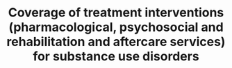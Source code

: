 ---
title: 'Coverage  of  treatment  interventions  (pharmacological,  psychosocial  and  rehabilitation  and  aftercare  services)  for  substance  use  disorders'
permalink: /3-5-1/
sdg_goal: 3
layout: indicator
indicator: 3.5.1
indicator_variable: null
graph: null
graph_title: null
graph_type_description: null
graph_status_notes: checking
variable_description: null
variable_notes: null
un_designated_tier: '3'
un_custodial_agency: "WHO  UNODC"
target_id: '3.5'
has_metadata: true
rationale_interpretation: 'Strengthening  the  treatment  services  entails  providing  a  comprehensive  set  of  evidence  based  interventions  (that  have  been  laid  down  in  the  international  standards  and  guidelines)  that  are  available  and  accessible  to  all  population  groups  in  need  of  these  interventions  or  services.  The  indicator  will  inform  the  extent  to  which  a  range  of  evidence  based  interventions  for  treatment  of  substance  use  disorder  are  available  and  are  accessed  by  the  population  in  need  for  these  in  a  country,  regional  or  globally.  For  instance  currently  UNODC  estimates  that  globally  one  out  of  6  people  with  drug  use  disorders  have  access  to  or  provided  drug  treatment  services  (World  Drug  Report  2014).'
goal_meta_link: 'http://unstats.un.org/sdgs/files/metadata-compilation/Metadata-Goal-3.pdf'
goal_meta_link_page: 14
indicator_name: 'Coverage  of  treatment  interventions  (pharmacological,  psychosocial  and  rehabilitation  and  aftercare  services)  for  substance  use  disorders'
target: 'Strengthen  the  prevention  and  treatment  of  substance  abuse,  including  narcotic  drug  abuse  and  harmful  use  of  alcohol.'
indicator_definition: "Treatment  of  substance  use  disorder  as  defined  by  the  Political  Declaration  and  Plan  of  Action  on  International  Cooperation  Towards  an  integrated  and  Balanced  Strategy  to  Counter  the  World  Drug  Problem,  High  Level  Segment,  Commission  on  Narcotic  Drugs,  Vienna  11-  12  March  2009.  Comprehensive  treatment  system  offering  a  wide  range  of  integrated  pharmacological  (such  as  detoxification  and  opioid  agonist  and  antagonist  maintenance)  and  psychosocial  (such  as  counselling,  cognitive  behavioural  therapy  and  social  support)  interventions  based  on  scientific  evidence  and  focused  on  the  process  of  rehabilitation,  recovery  and  social  reintegration  (Plan  of  Action,  Para  4:h)  Services  for  the  treatment  of  drug  disorders  are  part  of  clinical  responses  to  substancerelated  disorders.  Such  services  are  aimed  at  stopping  or  reducing  the  effects  of  acute  intoxication,  managing  withdrawal  symptoms  during  detoxification,  preventing  relapse  and  dealing  with  long-term  psychological  and  behavioural  symptoms..  (E/NR/2014/2)1  Substance  use  disorders,  occur  when  the  recurrent  use  of  alcohol  and/or  drugs  causes  clinically  and  functionally  significant  impairment,  such  as  health  problems,  disability,  and  failure  to  meet  major  responsibilities  at  work,  school,  or  home.  According  to  the  DSM-5,  a  diagnosis  of  substance  use  disorder  is  based  on  evidence  of  impaired  control,  social  impairment,  risky  use,  and  pharmacological  criteria.  (DSM  V)  Pharmacological  Interventions  include  cluster  of  interventions  such  as  detoxification,  ,  opioid  antagonist  therapy,  and  opioid  maintenance  therapy  (E/NR/2014/2)  \tDetoxification  refers  to  a  process  carried  out  in  a  safe  and  effective  manner  aimed  at  eliminating  or  minimizing  withdrawal  symptoms  that  occur  after  drugs  are  no  longer  taken  (WHO).  \tOpioid  maintenance  therapy  refers  to  the  regular  administration  of  a  long-acting  opioid  agonist  to  stabilize  the  patient  without  applying  tapering  dosage  schedules.  (WHO,  UNODC,  UNAIDS  Technical  Guide  for  Countries  to  Set  Targets  for  Universal  Access  to  HIV  Prevention,  Treatment  and  Care  for  Injecting  Drug  Users  (WHO,  Geneva,  2009)  \tOpioid  antagonist  maintenance  treatment  refers  to  the  regular  administration  of  a  long-acting  opioid  antagonist  to  block  opioid  receptors  and  avoid  any  opioid  effect  (adapted  from  WHO,  2009).  Psychosocial  cluster  of  interventions  such  as  treatment  planning,  counselling,  peer  support  groups,  screening/brief  intervention,  contingency  management,  cognitive  behavioural  therapy,  treatment  of  comorbidity,  motivational  interviewing.  \tTreatment  planning  refers  to  the  development  of  a  written  description  of  the  treatment  to  be  provided  and  its  anticipated  course.  Such  planning  is  done  with  the  patient  by  establishing  goals  based  on  the  patients  identified  needs  and  setting  interventions  to  meet  those  goals  (UNODC,  Principles  of  Drug  Dependence  Treatment:  Discussion  Paper,  March  2008).  \tCounselling  refers  to  an  intensive  interpersonal  process  aimed  at  assisting  individuals  to  achieve  their  goals  or  function  more  effectively  (WHO).  \tPeer  support  groups  (self-help  groups  such  as  Narcotics  Anonymous)  refers  to  small  groups  of  peers  wishing  to  assist  each  other  in  their  struggle  with  a  particular  problem  (in  the  case  of  Narcotics  Anonymous,  with  drug  dependence)  (WHO).  \tScreening  is  aimed  at  detecting  health  problems  or  risk  factors  at  an  early  stage  before  they  have  caused  serious  disease  or  other  problems  (WHO).  A  brief  intervention  is  a  structured  therapy  of  short  duration  aimed  at  assisting  an  individual  to  cease  or  reduce  the  use  of  a  psychoactive  substance  or  to  deal  with  other  life  issues  (WHO).  \tContingency  management  refers  to  psychosocial  interventions  that  provide  a  system  of  incentives  and  disincentives  designed  to  make  drug  use  less  attractive  and  abstinence  more  attractive  (NIDA).  \tCognitive  behavioural  therapy  refers  to  psychosocial  interventions  aimed  at  helping  patients  recognize,  avoid  and  cope  with  the  situations  in  which  they  are  most  likely  to  use  drugs  (adapted  from  NIDA).  \tMotivational  interviewing  refers  to  a  counselling  and  assessment  technique  that  follows  a  non-confrontational  approach  to  questioning  people  about  difficult  issues  like  alcohol  and  drug  use,  assisting  them  to  make  positive  decisions  aimed  at  reducing  or  stopping  such  use  (ODCCP).  Social  rehabilitation  and  aftercare  include  a  cluster  of  interventions  such  as  vocational  training,  social  assistance,  educational  activities,  rehabilitation  and  aftercare.  \tVocational  training  and  income-generation  support  refers  to  activities  aimed  at  providing  participants  with  the  skills  and  opportunities  to  engage  in  meaningful  employment  and  sustainably  support  themselves  and  their  families.  \tSocial  assistance  refers  to  the  many  ways  in  which  professionals  and  nonprofessionals  can  support  the  social  and  psychological  well-being  of  drug  users  with  a  view  to  improving  both  the  quality  and  duration  of  their  lives  (WHO,  Guidelines  for  the  Psychosocially  Assisted  Pharmacological  Treatment  of  Opioid  Dependence,  2009).  \tEducational  activities  on  the  risks  posed  by  drug  use  refer  to  sessions  aimed  at  informing  and  counselling  people  about  the  consequences  of  drug  use,  in  other  words,  the  ways  in  which  such  use  affects  physical  and  mental  health,  behavioural  control  and  interpersonal  relationships.  In  particular,  these  educational  sessions  should  focus  on  providing  information  about  overdosing,  contracting  infectious  diseases,  developing  cardiovascular,  metabolic  and  psychiatric  disorders  etc.  and  the  benefit  of  abstaining  from  drug  use.  Treatment  methods  and  goals  are  also  explained  in  detail.  \tRehabilitation  and  aftercare  refers  to  the  process  aimed  at  achieving  an  optimal  state  of  health,  psychological  functioning  and  social  well-being  for  individuals  with  a  drugrelated  problem  (WHO).  Coverage  Coverage  describes  the  extent  to  which  an  intervention  is  delivered  to  the  target  population,  that  is,  the  proportion  of  the  target  population  in  need  of  an  intervention  that  actually  gets  it.  Coverage  has  to  be  determined  relative  to  the  national  estimates  of  people  in  need,  e.g.,  people  with  substance  use  disorders,  or  people  vulnerable  to  substance  use.  (Economic  and  Social  Council  (E/NR/2014/2)  Commission  on  Narcotics  Drugs,  Annual  Report  Questionnaire;  Part  2:COMPREHENSIVE  APPROACH  TO  DRUG  DEMAND  AND  SUPPLY  REDUCTION)"
actual_indicator_available: null
actual_indicator_available_description: null
method_of_computation: 'Number  of  people  who  have  received  different  treatment  interventions  in  the  last  year  divided  by  the  actual  number  of  the  target  population  (people  with  substance  use  disorders  measured  as  the  total  number  of  problem  drug  users).The  target  will  be  assessed  through  aggregating  the  information  on  the  type  of  treatment  interventions  and  extent  of  coverage  of  these  for  the  population  in  need.'
comments_and_limitations: null
periodicity: null
time_period: null
unit_of_measure: null
disaggregation_categories: null
disaggregation_geography: null
date_of_national_source_publication: null
date_metadata_updated: null
scheduled_update_by_national_source: null
scheduled_update_by_SDG_team: null
source_agency_staff_name: null
source_agency_staff_email: null
source_agency_survey_dataset: null
source_title: null
source_url: null
source_notes: null
international_and_national_references: null  

---